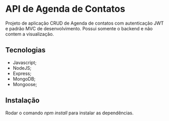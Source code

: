 # API de Agenda de Contatos

Projeto de aplicação CRUD de Agenda de contatos com autenticação JWT e padrão MVC de desenvolvimento.
Possui somente o backend e não contem a visualização.

## Tecnologias

* Javascript;
* NodeJS;
* Express;
* MongoDB;
* Mongoose;

## Instalação

Rodar o comando *npm install* para instalar as dependências.

